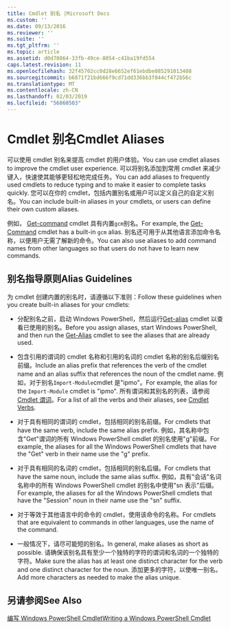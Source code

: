 ```yaml
---
title: Cmdlet 别名 |Microsoft Docs
ms.custom: ''
ms.date: 09/13/2016
ms.reviewer: ''
ms.suite: ''
ms.tgt_pltfrm: ''
ms.topic: article
ms.assetid: d0d70864-33fb-49ce-8054-c41ba19fd554
caps.latest.revision: 11
ms.openlocfilehash: 32f45702cc0d28e6652ef61ebdbe085291013408
ms.sourcegitcommit: b6871f21bd666f9cd71dd336bb3f844cf472b56c
ms.translationtype: MT
ms.contentlocale: zh-CN
ms.lasthandoff: 02/03/2019
ms.locfileid: "56860503"
---
```

# <a name="cmdlet-aliases"></a><span data-ttu-id="a2eb1-102">Cmdlet 别名</span><span class="sxs-lookup"><span data-stu-id="a2eb1-102">Cmdlet Aliases</span></span>

<span data-ttu-id="a2eb1-103">可以使用 cmdlet 别名来提高 cmdlet 的用户体验。</span><span class="sxs-lookup"><span data-stu-id="a2eb1-103">You can use cmdlet aliases to improve the cmdlet user experience.</span></span> <span data-ttu-id="a2eb1-104">可以将别名添加到常用 cmdlet 来减少键入，快速使其能够更轻松地完成任务。</span><span class="sxs-lookup"><span data-stu-id="a2eb1-104">You can add aliases to frequently used cmdlets to reduce typing and to make it easier to complete tasks quickly.</span></span> <span data-ttu-id="a2eb1-105">您可以在你的 cmdlet，包括内置别名或用户可以定义自己的自定义别名。</span><span class="sxs-lookup"><span data-stu-id="a2eb1-105">You can include built-in aliases in your cmdlets, or users can define their own custom aliases.</span></span>

<span data-ttu-id="a2eb1-106">例如， [Get-command](/powershell/module/microsoft.powershell.core/get-command) cmdlet 具有内置`gcm`别名。</span><span class="sxs-lookup"><span data-stu-id="a2eb1-106">For example, the [Get-Command](/powershell/module/microsoft.powershell.core/get-command) cmdlet has a built-in `gcm` alias.</span></span> <span data-ttu-id="a2eb1-107">别名还可用于从其他语言添加命令名称，以便用户无需了解新的命令。</span><span class="sxs-lookup"><span data-stu-id="a2eb1-107">You can also use aliases to add command names from other languages so that users do not have to learn new commands.</span></span>

## <a name="alias-guidelines"></a><span data-ttu-id="a2eb1-108">别名指导原则</span><span class="sxs-lookup"><span data-stu-id="a2eb1-108">Alias Guidelines</span></span>

<span data-ttu-id="a2eb1-109">为 cmdlet 创建内置的别名时，请遵循以下准则：</span><span class="sxs-lookup"><span data-stu-id="a2eb1-109">Follow these guidelines when you create built-in aliases for your cmdlets:</span></span>

- <span data-ttu-id="a2eb1-110">分配别名之前，启动 Windows PowerShell，然后运行[Get-alias](/powershell/module/Microsoft.PowerShell.Utility/Get-Alias) cmdlet 以查看已使用的别名。</span><span class="sxs-lookup"><span data-stu-id="a2eb1-110">Before you assign aliases, start Windows PowerShell, and then run the [Get-Alias](/powershell/module/Microsoft.PowerShell.Utility/Get-Alias) cmdlet to see the aliases that are already used.</span></span>

- <span data-ttu-id="a2eb1-111">包含引用的谓词的 cmdlet 名称和引用的名词的 cmdlet 名称的别名后缀别名前缀。</span><span class="sxs-lookup"><span data-stu-id="a2eb1-111">Include an alias prefix that references the verb of the cmdlet name and an alias suffix that references the noun of the cmdlet name.</span></span> <span data-ttu-id="a2eb1-112">例如，对于别名`Import-Module`cmdlet 是"ipmo"。</span><span class="sxs-lookup"><span data-stu-id="a2eb1-112">For example, the alias for the `Import-Module` cmdlet is "ipmo".</span></span> <span data-ttu-id="a2eb1-113">所有谓词和其别名的列表，请参阅[Cmdlet 谓词](./approved-verbs-for-windows-powershell-commands.md)。</span><span class="sxs-lookup"><span data-stu-id="a2eb1-113">For a list of all the verbs and their aliases, see [Cmdlet Verbs](./approved-verbs-for-windows-powershell-commands.md).</span></span>

- <span data-ttu-id="a2eb1-114">对于具有相同的谓词的 cmdlet，包括相同的别名前缀。</span><span class="sxs-lookup"><span data-stu-id="a2eb1-114">For cmdlets that have the same verb, include the same alias prefix.</span></span> <span data-ttu-id="a2eb1-115">例如，其名称中包含"Get"谓词的所有 Windows PowerShell cmdlet 的别名使用"g"前缀。</span><span class="sxs-lookup"><span data-stu-id="a2eb1-115">For example, the aliases for all the Windows PowerShell cmdlets that have the "Get" verb in their name use the "g" prefix.</span></span>

- <span data-ttu-id="a2eb1-116">对于具有相同的名词的 cmdlet，包括相同的别名后缀。</span><span class="sxs-lookup"><span data-stu-id="a2eb1-116">For cmdlets that have the same noun, include the same alias suffix.</span></span> <span data-ttu-id="a2eb1-117">例如，具有"会话"名词名称中的所有 Windows PowerShell cmdlet 的别名中使用"sn 表示"后缀。</span><span class="sxs-lookup"><span data-stu-id="a2eb1-117">For example, the aliases for all the Windows PowerShell cmdlets that have the "Session" noun in their name use the "sn" suffix.</span></span>

- <span data-ttu-id="a2eb1-118">对于等效于其他语言中的命令的 cmdlet，使用该命令的名称。</span><span class="sxs-lookup"><span data-stu-id="a2eb1-118">For cmdlets that are equivalent to commands in other languages, use the name of the command.</span></span>

- <span data-ttu-id="a2eb1-119">一般情况下，请尽可能短的别名。</span><span class="sxs-lookup"><span data-stu-id="a2eb1-119">In general, make aliases as short as possible.</span></span> <span data-ttu-id="a2eb1-120">请确保该别名具有至少一个独特的字符的谓词和名词的一个独特的字符。</span><span class="sxs-lookup"><span data-stu-id="a2eb1-120">Make sure the alias has at least one distinct character for the verb and one distinct character for the noun.</span></span> <span data-ttu-id="a2eb1-121">添加更多的字符，以使唯一别名。</span><span class="sxs-lookup"><span data-stu-id="a2eb1-121">Add more characters as needed to make the alias unique.</span></span>

## <a name="see-also"></a><span data-ttu-id="a2eb1-122">另请参阅</span><span class="sxs-lookup"><span data-stu-id="a2eb1-122">See Also</span></span>

[<span data-ttu-id="a2eb1-123">编写 Windows PowerShell Cmdlet</span><span class="sxs-lookup"><span data-stu-id="a2eb1-123">Writing a Windows PowerShell Cmdlet</span></span>](./writing-a-windows-powershell-cmdlet.md)
